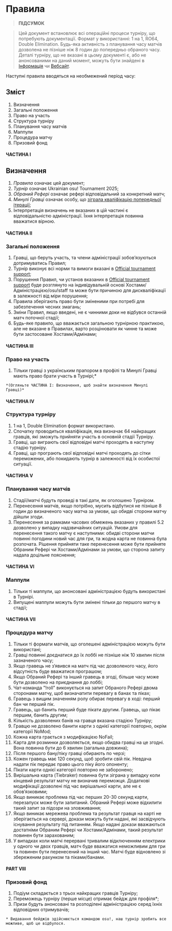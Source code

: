 # Правила

> **ПІДСУМОК**

> Цей документ встановлює всі операційні процеси турніру, що потребують документації. Формат у використанні: 1 на 1, RO64, Double Elimination. Будь-яка активність з планування часу матчів дозволена не пізніше ніж 8 годин до попередньо обраного часу. Деталі турніру, що не вказані в цьому документі є, або не анонсованими на даний момент, можуть бути знайдені в [Інформація](https://osu.ppy.sh/community/forums/topics/2050742?n=1) чи [Вебсайт](https://osuukraine.com/).

Наступні правила вводяться на необмежений період часу:

## Зміст
1. Визначення
2. Загальні положення
3. Право на участь
4. Структура турніру
5. Планування часу матчів
6. Маппули
7. Процедура матчу
8. Призовий фонд

#### ЧАСТИНА I
## Визначення
1. *Правила* означає цей документ;
2. *Турнір* означає Ukrainian osu! Tournament 2025;
3. *Обраний Рефері* означає рефері відповідальний за конкретний матч;
4. *Минулі Гравці* означає особу, що [зіграла кваліфікацію попередньої ітерації](https://docs.google.com/spreadsheets/d/1tJJHJb7_l_XpYI78YZafjztugpsQYi20HNlNJz_8i9g/edit?gid=1540090866#gid=1540090866&range=A1);
5. Інтерпретація визначень не вказаних в цій частині є відповідальністю адміністрації. Їхня інтерпретація повинна вважатися вірною.

#### ЧАСТИНА II
### Загальні положення
1. Гравці, що беруть участь, та члени адміністрації зобовʼязуються дотримуватись Правил;
2. Турнір виконує всі норми та вимоги вказані в [Official tournament support](https://osu.ppy.sh/wiki/en/Tournaments/Official_support#staff);
3. Порушення Правил, чи установ вказаних в [Official tournament support](https://osu.ppy.sh/wiki/en/Tournaments/Official_support#staff) буде розглянуто на індивідувальній основі Хостами/Адміністрацією/osu!staff та може бути причиною для дискваліфікації в залежності від міри порушення;
4. Правила зберігають право бути зміненими при потребі для забезпечення чесних змагань;
5. Зміни Правил, якщо введені, не є чинними доки не відбувся останній матч поточної стадії;
6. Будь-яке правило, що вважається загальною турнірною практикою, але не вказане в Правилах, варто розцінювати як чинне та може бути застосоване Хостами/Адмінами;

#### ЧАСТИНА III
### Право на участь
1. Тільки гравці з українським прапором в профілі та Минулі Гравці мають право брати участь в Турнірі;*

`*(Огляньте ЧАСТИНА I: Визначення, щоб знайти визначення Минулі Гравці)*`

#### ЧАСТИНА IV
### Структура турніру
1. 1 на 1, Double Elimination формат використано.
2. Спочатку проводиться кваліфікація, яка визначає 64 найкращих гравців, які зможуть прийняти участь в основній стадії Турніру.
3. Гравці, що виграють свої відповідні матчі проходять в наступну стадію турніру.
4. Гравці, що програють свої відповідні матчі проходять до сітки переможених, або покидають турнір в залежності від їх особистої ситуації.

#### ЧАСТИНА V
### Планування часу матчів
1. Стадії/матчі будуть проведі в такі дати, як оголошено Турніром.
2. Перенесення матчів, якщо потрібно, мусить відбутися не пізніше 8 годин до визначеного часу матча за умови, що обидві сторони матчу дійшли згоди.
3. Перенесення за рамками часових обмежень вказаних у правилі 5.2 дозволено у випадку надзвичайних ситуацій. Умови для перенесення такого матчу є наступними: обидві сторони матчи повинні погодини новий час для гри, та жодна карта не повинна була розпочата. Рішення прийняти таке перенесення може бути прийняте Обраним Рефері чи Хостами/Адмінами за умови, що сторона запиту надала доцільне пояснення;

#### ЧАСТИНА VI
### Маппули
1. Тільки ті маппули, що анонсовані адміністрацією будуть використані в Турнірі.
2. Випущені маппули можуть бути змінені тільки до першого матчу в стадії;

#### ЧАСТИНА VII
### Процедура матчу
1. Тільки ті формати матчів, що оголешені адміністрацією можуть бути використані;
2. Гравці повинні доєднатися до їх лоббі не пізніше ніж 10 хвилин після зазначеного часу;
3. Якщо гравець не зʼявився на матч під час дозволеного часу, його відсутність буде вважатися програшом;
4. Якщо Обраний Рефері та інший гравець в згоді, більше часу може бути дозволено на приєднання до лоббі;
5. Чат-команда "!roll" виконується на запит Обраного Рефері двома сторонами матчу, щоб визначатити перевагу в банах та піках;
6. Гравець з вищим значенням ролу обирає перевагу в ході: перший бан чи перший пік.
7. Гравець, що банить перший буде пікати другим. Гравець, що пікає першим, банить другим;
8. Кількість дозволених банів на гравця вказана стадією Турніру;
9. Гравцю не дозволено банити карти з однієї категорії повторно, окрім категорії NoMod;
10. Кожна карта грається з модифікацією NoFail;
11. Карта для розминки дозволяється, якщо обидва гравці на це згодні. Вона повинна бути до 6 хвилин (загальна довжина);
12. Після першого бану/піку гравці обирають по черзі; 
13. Кожен гравець має 120 секунд, щоб зробити свій пік. Невдача надати пік передає право цього піку його опоненту;
14. Пікати карти однієї категорії повторно не заборонено;
15. Вирішальна карта (Tiebraker) повинна бути зіграна у випадку коли кінцевий результат матчу не визначив переможця. Додаткові модифікації дозволені під час вирішальної карти, але не є обовʼязковими;
16. Якщо виникає проблема під час перших 20-30 секунд карти, перезапуск може бути запитаний. Обраний Рефері може відхилити такий запит за підозри на зловживання;
17. Якщо виникає мережева проблема та результат гравця на карті не зберігається на сервері, докази можуть бути надані, які засвідчують існування результату під питанням. Якщо надані докази вважаються достатніми Обраним Рефері чи Хостами/Адмінами, такий результат повинен бути зарахованим;
18. У випадках коли матчі перервані тривалим відключенням електрики у одного чи двох гравців, матч буде вважатися неможливим для гри та повинен бути перенесений на інший час. Матчі буде відновлено зі збереженим рахунком та піками/банами.

#### PART VIII
### Призовий фонд
1. Подіум складається з трьох найкращих гравців Турніру;
2. Переможець турніру (перше місце) отримає бейдж для профіля*;
3. Призи будуть анонсовані та розподілені адміністрацією серед їхніх відповідних отримувачів;

`* Видавання бейджів здійснюється командою osu!, наш турнір зробить все можливе, щоб це відбулося.`